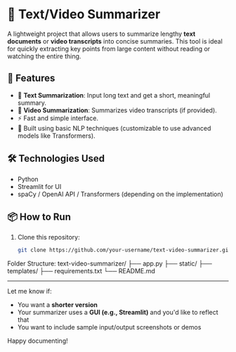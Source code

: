 # 📝 Text/Video Summarizer

A lightweight project that allows users to summarize lengthy **text documents** or **video transcripts** into concise summaries. This tool is ideal for quickly extracting key points from large content without reading or watching the entire thing.

## 🚀 Features

- 📄 **Text Summarization**: Input long text and get a short, meaningful summary.
- 🎥 **Video Summarization**: Summarizes video transcripts (if provided).
- ⚡ Fast and simple interface.
- 🧠 Built using basic NLP techniques (customizable to use advanced models like Transformers).

## 🛠️ Technologies Used

- Python
- Streamlit for UI
- spaCy / OpenAI API / Transformers (depending on the implementation)

## 📦 How to Run

1. Clone this repository:
   ```bash
   git clone https://github.com/your-username/text-video-summarizer.git

Folder Structure: 
text-video-summarizer/
├── app.py
├── static/
├── templates/
├── requirements.txt
└── README.md

---

Let me know if:
- You want a **shorter version**
- Your summarizer uses a **GUI (e.g., Streamlit)** and you'd like to reflect that
- You want to include sample input/output screenshots or demos

Happy documenting!
